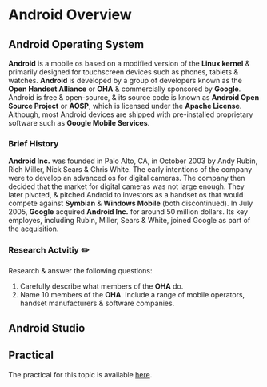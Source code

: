 # **Android Overview**

## Android Operating System
**Android** is a mobile os based on a modified version of the **Linux kernel** & primarily designed for touchscreen devices such as phones, tablets & watches. **Android** is developed by a group of developers known as the **Open Handset Alliance** or **OHA** & commercially sponsored by **Google**. Android is free & open-source, & its source code is known as **Android Open Source Project** or **AOSP**, which is licensed under the **Apache License**. Although, most Android devices are shipped with pre-installed proprietary software such as **Google Mobile Services**.

### Brief History
**Android Inc.** was founded in Palo Alto, CA, in October 2003 by Andy Rubin, Rich Miller, Nick Sears & Chris White. The early intentions of the company were to develop an advanced os for digital cameras. The company then decided that the market for digital cameras was not large enough. They later pivoted, & pitched Android to investors as a handset os that would compete against **Symbian** & **Windows Mobile** (both discontinued). In July 2005, **Google** acquired **Android Inc.** for around 50 million dollars. Its key employes, including Rubin, Miller, Sears & White, joined Google as part of the acquisition.

### Research Actvitiy ✏️
Research & answer the following questions:
1. Carefully describe what members of the **OHA** do.
2. Name 10 members of the **OHA**. Include a range of mobile operators, handset manufacturers & software companies.

## Android Studio

## Practical
The practical for this topic is available [here]().

